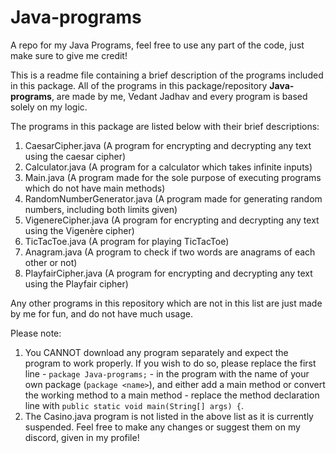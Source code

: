# Java-programs
A repo for my Java Programs, feel free to use any part of the code, just make sure to give me credit!

This is a readme file containing a brief description of the programs included in this package.
All of the programs in this package/repository **Java-programs**, are made by me, Vedant Jadhav and every program is based solely on my logic.

The programs in this package are listed below with their brief descriptions:
1. CaesarCipher.java (A program for encrypting and decrypting any text using the caesar cipher)
2. Calculator.java (A program for a calculator which takes infinite inputs)
3. Main.java (A program made for the sole purpose of executing programs which do not have main methods)
4. RandomNumberGenerator.java (A program made for generating random numbers, including both limits given)
5. VigenereCipher.java (A program for encrypting and decrypting any text using the Vigenère cipher)
6. TicTacToe.java (A program for playing TicTacToe)
7. Anagram.java (A program to check if two words are anagrams of each other or not)
8. PlayfairCipher.java (A program for encrypting and decrypting any text using the Playfair cipher)

Any other programs in this repository which are not in this list are just made by me for fun, and do not have much usage.

Please note:
1. You CANNOT download any program separately and expect the program to work properly. If you wish to do so, please replace the first line - `package Java-programs;` - in the program with the name of your own package (`package <name>`), and either add a main method or convert the working method to a main method - replace the method declaration line with `public static void main(String[] args) {`.
2. The Casino.java program is not listed in the above list as it is currently suspended. Feel free to make any changes or suggest them on my discord, given in my profile!

